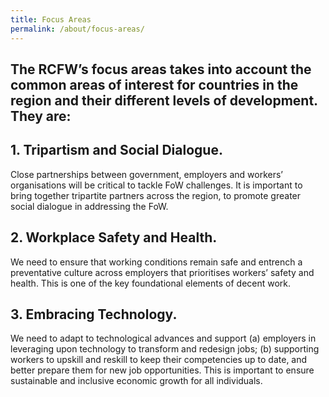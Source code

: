 ```yaml
---
title: Focus Areas
permalink: /about/focus-areas/
---
```

## The RCFW’s focus areas takes into account the common areas of interest for countries in the region and their different levels of development. They are: 

## 1. **Tripartism and Social Dialogue**. 
Close partnerships between government, employers and workers’ organisations will be critical to tackle FoW challenges. It is important to bring together tripartite partners across the region, to promote greater social dialogue in addressing the FoW. 

## 2. **Workplace Safety and Health**. 
We need to ensure that working conditions remain safe and entrench a preventative culture across employers that prioritises workers’ safety and health. This is one of the key foundational elements of decent work. 
   
## 3. **Embracing Technology**. 
We need to adapt to technological advances and support (a) employers in leveraging upon technology to transform and redesign jobs; (b) supporting workers to upskill and reskill to keep their competencies up to date, and better prepare them for new job opportunities. This is important to ensure sustainable and inclusive economic growth for all individuals.
